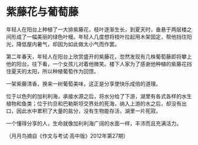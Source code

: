 # 紫藤花与葡萄藤

年轻人在阳台上种植了一大排紫藤花，枝叶逐渐生长，到夏天时，垂悬于两层楼之间形成了一幅美丽的绿色叶幔。年轻人几度想将枝叶拉起用木架固定，帮他挡住阳光，降低屋内暑气，却因为如此做太小气而作罢。

第二年春天，年轻人在阳台上欣赏盛开的紫藤花，忽然发现有几株葡萄藤即将攀上他的阳台。往下看，一个女孩儿对着他微笑。楼下人家为了感谢他种植的紫藤花挡住夏天的太阳，所以种植葡萄作为回馈。

一架紫藤清香，换来一树葡萄美味，这正是分享使快乐成倍的道理。

位于以色列的加利利海，承接水源之后，将水分给了下游，湖里有各式各样的水生植物和鱼类；位于约旦和巴勒斯坦交界处的死海，纳入上游的水之后，却没有出口，因此水中累积了大量的盐分，没有生物能存活，湖里一片死寂。

一个懂得分享的人，生命就像加利利海广阔的水面一样，丰沛而且充满活力。

（月月鸟摘自《作文与考试·高中版》2012年第27期）
